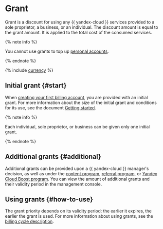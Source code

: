 # Grant

Grant is a discount for using any {{ yandex-cloud }} services provided to a sole proprietor, a business, or an individual. The discount amount is equal to the grant amount. It is applied to the total cost of the consumed services.


{% note info %}

You cannot use grants to top up [personal accounts](personal-account.md).

{% endnote %}


{% include [currency](../_includes/currency.md) %}

## Initial grant {#start}
When [creating your first billing account](../quickstart/index.md), you are provided with an initial grant. For more information about the size of the initial grant and conditions for its use, see the document [Getting started](../../getting-started/usage-grant.md).

{% note info %}

Each individual, sole proprietor, or business can be given only one initial grant.

{% endnote %}

## Additional grants {#additional}
Additional grants can be provided upon a {{ yandex-cloud }} manager's decision, as well as under the [content program](../../../content-program), [referral program](../../../referral-program), or [Yandex Cloud Boost program](../../../cloud-boost). You can view the amount of additional grants and their validity period in the management console.




## Using grants {#how-to-use}
The grant priority depends on its validity period: the earlier it expires, the earlier the grant is used. For more information about using grants, see the [billing cycle description](../payment/billing-cycle-individual).